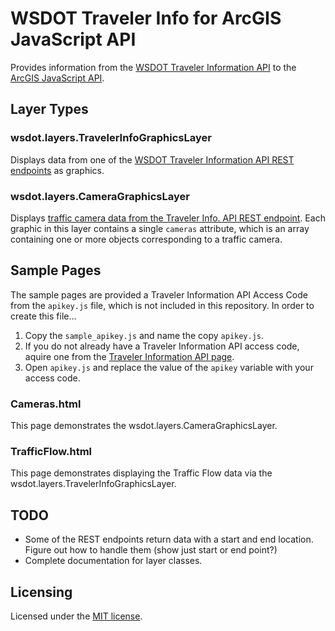 WSDOT Traveler Info for ArcGIS JavaScript API
=============================================

Provides information from the [WSDOT Traveler Information API] to the [ArcGIS JavaScript API].

## Layer Types ##

### wsdot.layers.TravelerInfoGraphicsLayer ###

Displays data from one of the [WSDOT Traveler Information API REST endpoints] as graphics.

### wsdot.layers.CameraGraphicsLayer ###

Displays [traffic camera data from the Traveler Info. API REST endpoint].  Each graphic in this layer contains a single `cameras` attribute, which is an array containing one or more objects corresponding to a traffic camera.

## Sample Pages ##

The sample pages are provided a Traveler Information API Access Code from the `apikey.js` file, which is not included in this repository.
In order to create this file...

1. Copy the `sample_apikey.js` and name the copy `apikey.js`.
2. If you do not already have a Traveler Information API access code, aquire one from the [Traveler Information API page].
3. Open `apikey.js` and replace the value of the `apikey` variable with your access code.

### Cameras.html

This page demonstrates the wsdot.layers.CameraGraphicsLayer.

### TrafficFlow.html  

This page demonstrates displaying the Traffic Flow data via the wsdot.layers.TravelerInfoGraphicsLayer.

## TODO ##
* Some of the REST endpoints return data with a start and end location.  Figure out how to handle them (show just start or end point?)
* Complete documentation for layer classes.

## Licensing ##

Licensed under the [MIT license].

  [WSDOT Traveler Information API]: http://www.wsdot.wa.gov/Traffic/api/
  [ArcGIS JavaScript API]: http://links.esri.com/javascript
  [WSDOT Traveler Information API REST endpoints]: http://www.wsdot.wa.gov/traffic/api/
  [traffic camera data from the Traveler Info. API REST endpoint]: http://www.wsdot.wa.gov/traffic/api/HighwayCameras/HighwayCamerasREST.svc/Help
  [Traveler Information API page]: http://www.wsdot.wa.gov/Traffic/api/
  [MIT license]: http://www.opensource.org/licenses/MIT